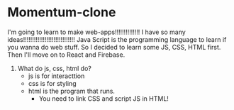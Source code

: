 # Momentum-clone
I'm going to learn to make web-apps!!!!!!!!!!!!!!
I have so many ideas!!!!!!!!!!!!!!!!!!!!!!!!!!!!!
Java Script is the programming language to learn if you wanna do web stuff.
So I decided to learn some JS, CSS, HTML first.
Then I'll move on to React and Firebase.

1. What do js, css, html do?
	- js is for interacttion
	- css is for styling
	- html is the program that runs.
		- You need to link CSS and script JS in HTML!